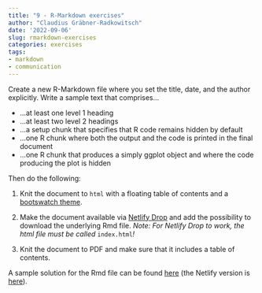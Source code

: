 ```yaml
---
title: "9 - R-Markdown exercises"
author: "Claudius Gräbner-Radkowitsch"
date: '2022-09-06'
slug: rmarkdown-exercises
categories: exercises
tags:
- markdown
- communication
---
```


Create a new R-Markdown file where you set the title, date, and the author 
explicitly.
Write a sample text that comprises...

* ...at least one level 1 heading
* ...at least two level 2 headings
* ...a setup chunk that specifies that R code remains hidden by default
* ...one R chunk where both the output and the code is printed in the final document
* ...one R chunk that produces a simply ggplot object and where the code producing the plot is hidden

Then do the following:

1. Knit the document to `html` with a floating table of contents and a 
[bootswatch theme](https://bootswatch.com/).

2. Make the document available via 
[Netlify Drop](https://app.netlify.com/drop) 
and add the possibility to download the underlying Rmd file.
*Note: For Netlify Drop to work, the html file must be called* `index.html`*!*

3. Knit the document to PDF and make sure that it includes a table of contents.

A sample solution for the Rmd file can be found 
[here](https://gist.github.com/graebnerc/a10d086e45f624882ed1b52563569fb2) 
(the Netlify version is [here](https://markdown-ex-solution.netlify.app/)).
